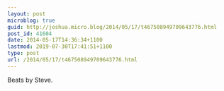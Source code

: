 ```yaml
---
layout: post
microblog: true
guid: http://joshua.micro.blog/2014/05/17/t467508949709643776.html
post_id: 41604
date: 2014-05-17T14:36:34+1100
lastmod: 2019-07-30T17:41:51+1100
type: post
url: /2014/05/17/t467508949709643776.html
---
```

Beats by Steve.
